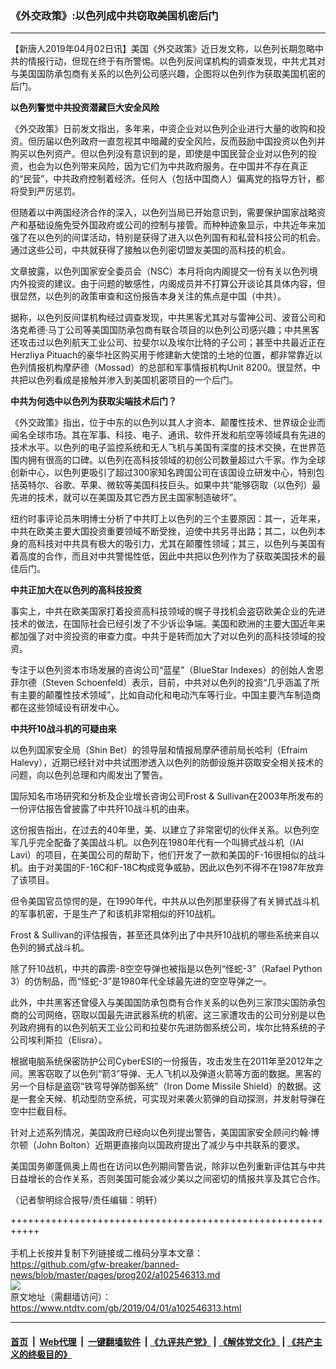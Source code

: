 ### 《外交政策》:以色列成中共窃取美国机密后门
------------------------

<div class="post_content" itemprop="articleBody">
 <p>
  【新唐人2019年04月02日讯】美国《外交政策》近日发文称，以色列长期忽略中共的情报行动，但现在终于有所警惕。以色列反间谍机构的调查发现，中共尤其对与美国国防承包商有关系的以色列公司感兴趣，企图将以色列作为获取美国机密的后门。
 </p>
 <p>
  <strong>
   以色列警觉中共投资潜藏巨大安全风险
  </strong>
 </p>
 <p>
  《外交政策》日前发文指出，多年来，中资企业对以色列企业进行大量的收购和投资。但历届以色列政府一直忽视其中暗藏的安全风险，反而鼓励中国投资以色列并购买以色列资产。但以色列没有意识到的是，即使是中国民营企业对以色列的投资，也会为以色列带来风险，因为它们为中共政府服务。在中国并不存在真正的“民营”，中共政府控制着经济。任何人（包括中国商人）偏离党的指导方针，都将受到严厉惩罚。
 </p>
 <p>
  但随着以中两国经济合作的深入，以色列当局已开始意识到，需要保护国家战略资产和基础设施免受外国政府或公司的控制与接管。而种种迹象显示，中共近年来加强了在以色列的间谍活动，特别是获得了进入以色列国有和私营科技公司的机会。通过这些公司，中共就获得了接触以色列密切盟友美国的高科技的机会。
 </p>
 <p>
  文章披露，以色列国家安全委员会（NSC）本月将向内阁提交一份有关以色列境内外投资的建议。由于问题的敏感性，内阁成员并不打算公开谈论其具体内容，但很显然，以色列的政策审查和这份报告本身关注的焦点是中国（中共）。
 </p>
 <p>
  据称，以色列反间谍机构经过调查发现，中共黑客尤其对与雷神公司、波音公司和洛克希德·马丁公司等美国国防承包商有联合项目的以色列公司感兴趣；中共黑客还攻击过以色列航天工业公司、拉斐尔以及埃尔比特的子公司；甚至中共最近正在Herzliya Pituach的豪华社区购买用于修建新大使馆的土地的位置，都非常靠近以色列情报机构摩萨德（Mossad）的总部和军事情报机构Unit 8200。很显然，中共把以色列看成是接触并渗入到美国机密项目的一个后门。
 </p>
 <p>
  <strong>
   中共为何选中以色列为获取尖端技术后门？
  </strong>
 </p>
 <p>
  《外交政策》指出，位于中东的以色列以其人才资本、颠覆性技术、世界级企业而闻名全球市场。其在军事、科技、电子、通讯、软件开发和航空等领域具有先进的技术水平。以色列的电子监控系统和无人飞机与美国有深度的技术交换，在世界范围内拥有很高的口碑。以色列在高科技领域的初创公司数量超过六千家。作为全球创新中心，以色列更吸引了超过300家知名跨国公司在该国设立研发中心，特别包括英特尔、谷歌、苹果、微软等美国科技巨头。如果中共“能够窃取（以色列）最先进的技术，就可以在美国及其它西方民主国家制造破坏”。
 </p>
 <p>
  纽约时事评论员朱明博士分析了中共盯上以色列的三个主要原因：其一，近年来，中共在欧美主要大国投资重要领域不断受挫，迫使中共另寻出路；其二，以色列本身的高科技对中共具有极大的吸引力，尤其在颠覆性领域；其三，以色列与美国有着高度的合作，而且对中共警惕性低，因此中共把以色列作为了获取美国技术的最佳后门。
 </p>
 <p>
  <strong>
   中共正加大在以色列的高科技投资
  </strong>
 </p>
 <p>
  事实上，中共在欧美国家打着投资高科技领域的幌子寻找机会盗窃欧美企业的先进技术的做法，在国际社会已经引发了不少诉讼争端。美国和欧洲的主要大国近年来都加强了对中资投资的审查力度。中共于是转而加大了对以色列的高科技领域的投资。
 </p>
 <p>
  专注于以色列资本市场发展的咨询公司“蓝星”（BlueStar Indexes）的创始人舍恩菲尔德（Steven Schoenfeld）表示，目前，中共对以色列的投资“几乎涵盖了所有主要的颠覆性技术领域”，比如自动化和电动汽车等行业。中国主要汽车制造商都在这些领域设有研发中心。
 </p>
 <p>
  <strong>
   中共歼10战斗机的可疑由来
  </strong>
 </p>
 <p>
  以色列国家安全局（Shin Bet）的领导层和情报局摩萨德前局长哈利（Efraim Halevy），近期已经针对中共试图渗透入以色列的防御设施并窃取安全相关技术的问题，向以色列总理和内阁发出了警告。
 </p>
 <p>
  国际知名市场研究和分析及企业增长咨询公司Frost &amp; Sullivan在2003年所发布的一份评估报告曾披露了中共歼10战斗机的由来。
 </p>
 <p>
  这份报告指出，在过去的40年里，美、以建立了非常密切的伙伴关系。以色列空军几乎完全配备了美国战斗机。以色列在1980年代有一个叫狮式战斗机（IAI Lavi）的项目，在美国公司的帮助下，他们开发了一款和美国的F-16很相似的战斗机。由于对美国的F-16C和F-18C构成竞争威胁，因此以色列不得不在1987年放弃了该项目。
 </p>
 <p>
  但令美国官员惊愕的是，在1990年代，中共从以色列那里获得了有关狮式战斗机的军事机密，于是生产了和该机非常相似的歼10战机。
 </p>
 <p>
  Frost &amp; Sullivan的评估报告，甚至还具体列出了中共歼10战机的哪些系统来自以色列的狮式战斗机。
 </p>
 <p>
  除了歼10战机，中共的霹雳-8空空导弹也被指是以色列“怪蛇-3”（Rafael Python 3）的仿制品，而“怪蛇-3”是1980年代全球最先进的空空导弹之一。
 </p>
 <p>
  此外，中共黑客还曾侵入与美国国防承包商有合作关系的以色列三家顶尖国防承包商的公司网络，窃取以国最先进武器系统的机密。这三家遭攻击的公司分别是以色列政府拥有的以色列航天工业公司和拉斐尔先进防御系统公司，埃尔比特系统的子公司埃利斯拉（Elisra）。
 </p>
 <p>
  根据电脑系统保密防护公司CyberESI的一份报告，攻击发生在2011年至2012年之间。黑客窃取了以色列“箭3”导弹、无人飞机以及弹道火箭等方面的数据。黑客的另一个目标是盗窃“铁穹导弹防御系统”（Iron Dome Missile Shield）的数据。这是一套全天候、机动型防空系统，可实现对来袭火箭弹的自动探测，并发射导弹在空中拦截目标。
 </p>
 <p>
  针对上述系列情况，美国政府已经向以色列提出警告，美国国家安全顾问约翰·博尔顿（John Bolton）近期更直接向以国政府提出了减少与中共联系的要求。
 </p>
 <p>
  美国国务卿蓬佩奥上周也在访问以色列期间警告说，除非以色列重新评估其与中共日益增长的合作关系，否则美国可能会减少美以之间密切的情报共享及其它合作。
 </p>
 <p>
  （记者黎明综合报导/责任编辑：明轩）
 </p>
 <div class="single_ad">
 </div>
</div>

+++++++++++++++++++++++++++++++++++++++++++++++++++++++++++<br/><br/>
手机上长按并复制下列链接或二维码分享本文章：<br/>
https://github.com/gfw-breaker/banned-news/blob/master/pages/prog202/a102546313.md <br/>
<a href='https://github.com/gfw-breaker/banned-news/blob/master/pages/prog202/a102546313.md'><img src='https://github.com/gfw-breaker/banned-news/blob/master/pages/prog202/a102546313.md.png'/></a> <br/>
原文地址（需翻墙访问）：https://www.ntdtv.com/gb/2019/04/01/a102546313.html


------------------------
#### [首页](https://github.com/gfw-breaker/banned-news/blob/master/README.md) &nbsp;|&nbsp; [Web代理](https://github.com/labour-camp/helloworld) &nbsp;|&nbsp; [一键翻墙软件](https://github.com/gfw-breaker/nogfw/blob/master/README.md) &nbsp;| [《九评共产党》](https://github.com/gfw-breaker/9ping.md/blob/master/README.md#九评之一评共产党是什么) | [《解体党文化》](https://github.com/gfw-breaker/jtdwh.md/blob/master/README.md) | [《共产主义的终极目的》](https://github.com/gfw-breaker/gczydzjmd.md/blob/master/README.md)

